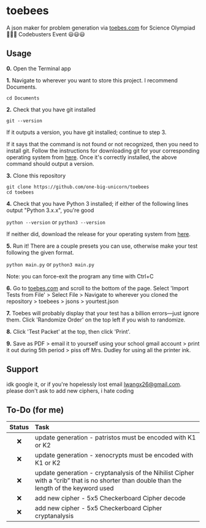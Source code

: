 
# toebees

A json maker for problem generation via [toebes.com](https://toebes.com/codebusters/) for Science Olympiad 🤮🤮🤮 Codebusters Event 😃😃😃




## Usage

**0.** Open the Terminal app


**1.** Navigate to wherever you want to store this project. I recommend Documents. 
```
cd Documents
```


**2.** Check that you have git installed
```
git --version
```
If it outputs a version, you have git installed; continue to step 3.

If it says that the command is not found or not recognized, then you need to install git. Follow the instructions for downloading git for your corresponding operating system from [here](https://git-scm.com/book/en/v2/Getting-Started-Installing-Git). Once it's correctly installed, the above command should output a version.



**3.** Clone this repository
```
git clone https://github.com/one-big-unicorn/toebees
cd toebees
```


**4.** Check that you have Python 3 installed; if either of the following lines output "Python 3.x.x", you're good

`python --version`    or    `python3 --version`

If neither did, download the release for your operating system from [here](https://www.python.org/downloads/).



**5.** Run it! There are a couple presets you can use, otherwise make your test following the given format. 

`python main.py`    or    `python3 main.py`

Note: you can force-exit the program any time with Ctrl+C


**6.** Go to [toebes.com](https://toebes.com/codebusters/TestManage.html) and scroll to the bottom of the page. 
Select 'Import Tests from File' > Select File > Navigate to wherever you cloned the repository > toebees > jsons > yourtest.json


**7.** Toebes will probably display that your test has a billion errors—just ignore them.
Click 'Randomize Order' on the top left if you wish to randomize.


**8.** Click 'Test Packet' at the top, then click 'Print'.


**9.** Save as PDF > email it to yourself using your school gmail account > print it out during 5th period > piss off Mrs. Dudley for using all the printer ink.
## Support

idk google it, or if you're hopelessly lost email lwangx26@gmail.com. please don't ask to add new ciphers, i hate coding


## To-Do (for me)
| Status | Task |
| :---: | :------  |
|❌      | update generation - patristos must be encoded with K1 or K2 |
|❌      | update generation - xenocrypts must be encoded with K1 or K2 |
|❌      | update generation - cryptanalysis of the Nihilist Cipher with a “crib” that is no shorter than double than the length of the keyword used |
|❌      | add new cipher - 5x5 Checkerboard Cipher decode |
|❌      | add new cipher - 5x5 Checkerboard Cipher cryptanalysis |

